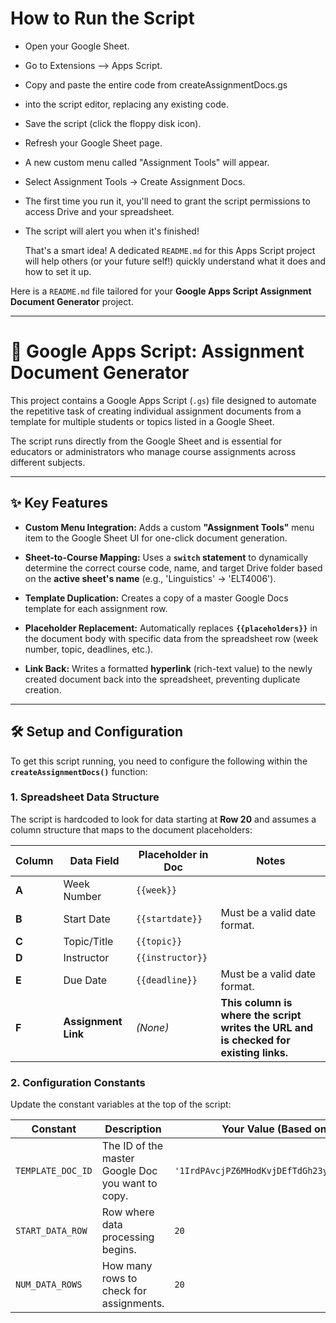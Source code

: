 #  How to Run the Script
- Open your Google Sheet.
- Go to Extensions --> Apps Script.
- Copy and paste the entire code from createAssignmentDocs.gs
- into the script editor, replacing any existing code.
- Save the script (click the floppy disk icon).
- Refresh your Google Sheet page.
- A new custom menu called "Assignment Tools" will appear.
- Select Assignment Tools $\rightarrow$ Create Assignment Docs.
- The first time you run it, you'll need to grant the script permissions to access Drive and your spreadsheet.
- The script will alert you when it's finished!

  That's a smart idea! A dedicated `README.md` for this Apps Script project will help others (or your future self!) quickly understand what it does and how to set it up.

Here is a `README.md` file tailored for your **Google Apps Script Assignment Document Generator** project.

---

# 📑 Google Apps Script: Assignment Document Generator

This project contains a Google Apps Script (`.gs`) file designed to automate the repetitive task of creating individual assignment documents from a template for multiple students or topics listed in a Google Sheet.

The script runs directly from the Google Sheet and is essential for educators or administrators who manage course assignments across different subjects.

---

## ✨ Key Features

- **Custom Menu Integration:** Adds a custom **"Assignment Tools"** menu item to the Google Sheet UI for one-click document generation.
    
- **Sheet-to-Course Mapping:** Uses a **`switch` statement** to dynamically determine the correct course code, name, and target Drive folder based on the **active sheet's name** (e.g., 'Linguistics' $\rightarrow$ 'ELT4006').
    
- **Template Duplication:** Creates a copy of a master Google Docs template for each assignment row.
    
- **Placeholder Replacement:** Automatically replaces **`{{placeholders}}`** in the document body with specific data from the spreadsheet row (week number, topic, deadlines, etc.).
    
- **Link Back:** Writes a formatted **hyperlink** (rich-text value) to the newly created document back into the spreadsheet, preventing duplicate creation.
    

---

## 🛠️ Setup and Configuration

To get this script running, you need to configure the following within the **`createAssignmentDocs()`** function:

### 1. Spreadsheet Data Structure

The script is hardcoded to look for data starting at **Row 20** and assumes a column structure that maps to the document placeholders:

|**Column**|**Data Field**|**Placeholder in Doc**|**Notes**|
|---|---|---|---|
|**A**|Week Number|`{{week}}`||
|**B**|Start Date|`{{startdate}}`|Must be a valid date format.|
|**C**|Topic/Title|`{{topic}}`||
|**D**|Instructor|`{{instructor}}`||
|**E**|Due Date|`{{deadline}}`|Must be a valid date format.|
|**F**|**Assignment Link**|_(None)_|**This column is where the script writes the URL and is checked for existing links.**|


### 2. Configuration Constants

Update the constant variables at the top of the script:

|**Constant**|**Description**|**Your Value (Based on Script)**|
|---|---|---|
|`TEMPLATE_DOC_ID`|The ID of the master Google Doc you want to copy.|`'1IrdPAvcjPZ6MHodKvjDEfTdGh23y_Gmee1Knpsd5OUM'`|
|`START_DATA_ROW`|Row where data processing begins.|`20`|
|`NUM_DATA_ROWS`|How many rows to check for assignments.|`20`|
